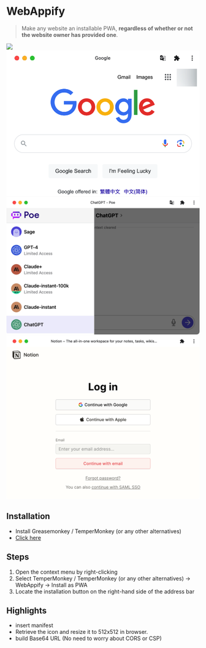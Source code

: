 # WebAppify

> Make any website an installable PWA, **regardless of whether or not the website owner has provided one**.

![](./imgs/demo.png)
![](./imgs/google.png)
![](./imgs/poe.png)
![](./imgs/notion.png)

## Installation

- Install Greasemonkey / TemperMonkey (or any other alternatives)
- [Click here](https://github.com/NoCLin/WebAppify/raw/master/WebAppify.user.js)


## Steps

1. Open the context menu by right-clicking
2. Select TemperMonkey / TemperMonkey (or any other alternatives) -> WebAppify -> Install as PWA
3. Locate the installation button on the right-hand side of the address bar

## Highlights

- insert manifest
- Retrieve the icon and resize it to 512x512 in browser.
- build Base64 URL (No need to worry about CORS or CSP)
